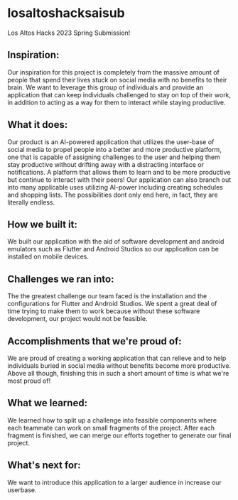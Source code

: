 # losaltoshacksaisub
Los Altos Hacks 2023 Spring Submission!

## Inspiration: 
Our inspiration for this project is completely from the massive amount of people that spend their lives stuck on social media with no benefits to their brain. We want to leverage this group of individuals and provide an application that can keep individuals challenged to stay on top of their work, in addition to acting as a way for them to interact while staying productive.

## What it does: 
Our product is an AI-powered application that utilizes the user-base of social media to propel people into a better and more productive platform, one that is capable of assigning challenges to the user and helping them stay productive without drifting away with a distracting interface or notifications. A platform that allows them to learn and to be more productive but continue to interact with their peers! Our application can also branch out into many applicable uses utilizing AI-power including creating schedules and shopping lists. The possibilities dont only end here, in fact, they are literally endless.

## How we built it: 
We built our application with the aid of software development and android emulators such as Flutter and Android Studios so our application can be installed on mobile devices.

## Challenges we ran into:
 The the greatest challenge our team faced is the installation and the configurations for Flutter and Android Studios. We spent a great deal of time trying to make them to work because without these software development, our project would not be feasible.

## Accomplishments that we're proud of: 
We are proud of creating a working application that can relieve and to help individuals buried in social media without benefits become more productive. Above all though, finishing this in such a short amount of time is what we're most proud of!

## What we learned: 
We learned how to split up a challenge into feasible components where each teammate can work on small fragments of the project. After each fragment is finished, we can merge our efforts together to generate our final project.

## What's next for: 
We want to introduce this application to a larger audience in increase our userbase.
